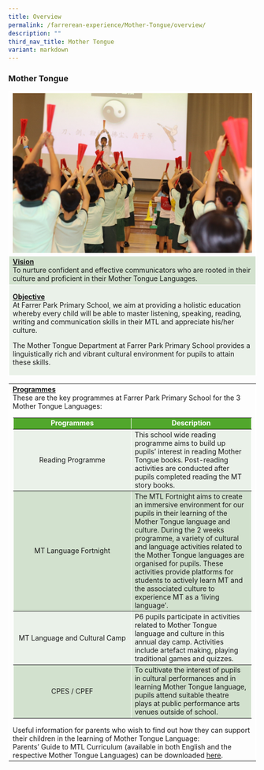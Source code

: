 ```yaml
---
title: Overview
permalink: /farrerean-experience/Mother-Tongue/overview/
description: ""
third_nav_title: Mother Tongue
variant: markdown
---
```

<h3>Mother Tongue</h3>
<table border="1" style="width: 100%; border-collapse: collapse; border-style: solid; border-color: white;">
<tbody>
	<tr>
<td style="text-align: center; width: 25%; border: 1px solid white; vertical-align: middle;" colspan="2"><img src="/images/2025/MTPicture1.jpg"></td>
</tr>
<tr>
<td bgcolor="d2e1ce" style="width: 50%; border: 1px solid white;"><span style="text-decoration: underline;"><strong>Vision</strong></span><br>To nurture confident and effective communicators who are rooted in their culture and proficient in their Mother Tongue Languages.</td>
</tr>
<tr>
<td bgcolor="eaf1e9" colspan="2" style="width: 100%; border: 1px solid white;">
<p><span style="text-decoration: underline;"><strong>Objective</strong></span><br>At Farrer Park Primary School, we aim at providing a holistic education whereby every child will be able to master listening, speaking, reading, writing and communication skills in their MTL and appreciate his/her culture.</p>
<p>The Mother Tongue Department at Farrer Park Primary School provides a linguistically rich and vibrant cultural environment for pupils to attain these skills.</p>
</td>
</tr>
</tbody>
</table>
<table border="1" style="width: 100%; border-collapse: collapse; border-style: solid; border-color: white;">
<tbody>
<tr>
<td style="width: 100%;"><span style="text-decoration: underline;"><strong>Programmes</strong></span><br>These are the key programmes at Farrer Park Primary School for the 3 Mother Tongue Languages:<strong><br></strong>
<table border="1" style="width: 100%; border-collapse: collapse; border-style: solid; border-color: white;">
<tbody>
<tr>
<td bgcolor="51a72c" style="width: 20%; text-align: center;"><span style="color: #ffffff;"><strong>Programmes</strong></span></td>
<td bgcolor="51a72c" style="width: 20%; text-align: center;"><span style="color: #ffffff;"><strong>Description</strong></span></td>
</tr>
<tr bgcolor="eaf1e9">
<td style="width: 20%; text-align: center; vertical-align: middle;">Reading Programme</td>
<td style="width: 20%; vertical-align: middle; text-align: left;">This school wide reading programme aims to build up pupils’ interest in reading Mother Tongue books. Post-reading activities are conducted after pupils completed reading the MT story books.</td>
</tr>
<tr bgcolor="d2e1ce">
<td style="width: 20%; text-align: center; vertical-align: middle;">MT Language Fortnight</td>
<td style="width: 20%; vertical-align: middle; text-align: left;">The MTL Fortnight aims to create an immersive environment for our pupils in their learning of the Mother Tongue language and culture. During the 2 weeks programme, a variety of cultural and language activities related to the Mother Tongue languages are organised for pupils. These activities provide platforms for students to actively learn MT and the associated culture to experience MT as a ‘living language’.</td>
</tr>
<tr bgcolor="eaf1e9">
<td style="width: 20%; text-align: center; vertical-align: middle;">MT Language and Cultural Camp</td>
<td style="width: 20%; vertical-align: middle; text-align: left;">P6 pupils participate in activities related to Mother Tongue language and culture in this annual day camp. Activities include artefact making, playing traditional games and quizzes.</td>
</tr>
<tr bgcolor="d2e1ce">
<td style="width: 20%; text-align: center; vertical-align: middle;">CPES / CPEF</td>
<td style="width: 20%; vertical-align: middle; text-align: left;">To cultivate the interest of pupils in cultural performances and in learning Mother Tongue language, pupils attend suitable theatre plays at public performance arts venues outside of school.</td>
</tr>
</tbody>
</table>
Useful information for parents who wish to find out how they can support their children in the learning of Mother Tongue Language:<br>
Parents’ Guide to MTL Curriculum (available in both English and the respective Mother Tongue Languages) can be downloaded <a target="_blank" href="https://www.schoolbag.edu.sg/story/how-parents-can-support-their-children-in-the-learning-of-mother-tongue-languages/#:~:text=To%20equip%20parents%20with%20a%20better%20understanding%20of,both%20English%20and%20the%20respective%20Mother%20Tongue%20Languages.">here</a>.
</td></tr>
</tbody>
</table>